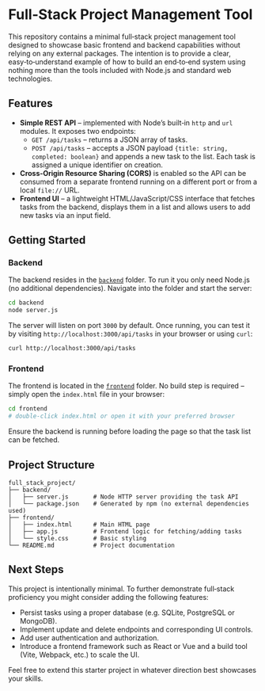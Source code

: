 # Full‑Stack Project Management Tool

This repository contains a minimal full‑stack project management tool designed to showcase basic frontend and backend capabilities without relying on any external packages. The intention is to provide a clear, easy‑to‑understand example of how to build an end‑to‑end system using nothing more than the tools included with Node.js and standard web technologies.

## Features

* **Simple REST API** – implemented with Node’s built‑in `http` and `url` modules. It exposes two endpoints:
  * `GET /api/tasks` – returns a JSON array of tasks.
  * `POST /api/tasks` – accepts a JSON payload `{title: string, completed: boolean}` and appends a new task to the list. Each task is assigned a unique identifier on creation.
* **Cross‑Origin Resource Sharing (CORS)** is enabled so the API can be consumed from a separate frontend running on a different port or from a local `file://` URL.
* **Frontend UI** – a lightweight HTML/JavaScript/CSS interface that fetches tasks from the backend, displays them in a list and allows users to add new tasks via an input field.

## Getting Started

### Backend

The backend resides in the [`backend`](./backend) folder. To run it you only need Node.js (no additional dependencies). Navigate into the folder and start the server:

```bash
cd backend
node server.js
```

The server will listen on port `3000` by default. Once running, you can test it by visiting `http://localhost:3000/api/tasks` in your browser or using `curl`:

```bash
curl http://localhost:3000/api/tasks
```

### Frontend

The frontend is located in the [`frontend`](./frontend) folder. No build step is required – simply open the `index.html` file in your browser:

```bash
cd frontend
# double‑click index.html or open it with your preferred browser
```

Ensure the backend is running before loading the page so that the task list can be fetched.

## Project Structure

```
full_stack_project/
├── backend/
│   ├── server.js       # Node HTTP server providing the task API
│   └── package.json    # Generated by npm (no external dependencies used)
├── frontend/
│   ├── index.html      # Main HTML page
│   ├── app.js          # Frontend logic for fetching/adding tasks
│   └── style.css       # Basic styling
└── README.md           # Project documentation
```

## Next Steps

This project is intentionally minimal. To further demonstrate full‑stack proficiency you might consider adding the following features:

* Persist tasks using a proper database (e.g. SQLite, PostgreSQL or MongoDB).
* Implement update and delete endpoints and corresponding UI controls.
* Add user authentication and authorization.
* Introduce a frontend framework such as React or Vue and a build tool (Vite, Webpack, etc.) to scale the UI.

Feel free to extend this starter project in whatever direction best showcases your skills.